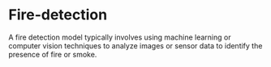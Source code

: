 # Fire-detection
A fire detection model typically involves using machine learning or computer vision techniques to analyze images or sensor data to identify the presence of fire or smoke.
